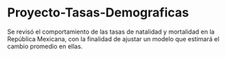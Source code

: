# Proyecto-Tasas-Demograficas
Se revisó el comportamiento de las tasas de natalidad y mortalidad en la República Mexicana, con la finalidad de ajustar un modelo que estimará el cambio promedio en ellas.
